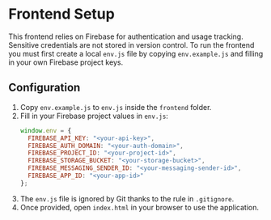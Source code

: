 # Frontend Setup

This frontend relies on Firebase for authentication and usage tracking.
Sensitive credentials are not stored in version control. To run the frontend you
must first create a local `env.js` file by copying `env.example.js` and filling
in your own Firebase project keys.

## Configuration

1. Copy `env.example.js` to `env.js` inside the `frontend` folder.
2. Fill in your Firebase project values in `env.js`:
   ```javascript
   window.env = {
     FIREBASE_API_KEY: "<your-api-key>",
     FIREBASE_AUTH_DOMAIN: "<your-auth-domain>",
     FIREBASE_PROJECT_ID: "<your-project-id>",
     FIREBASE_STORAGE_BUCKET: "<your-storage-bucket>",
     FIREBASE_MESSAGING_SENDER_ID: "<your-messaging-sender-id>",
     FIREBASE_APP_ID: "<your-app-id>"
   };
   ```
3. The `env.js` file is ignored by Git thanks to the rule in `.gitignore`.
4. Once provided, open `index.html` in your browser to use the application.
